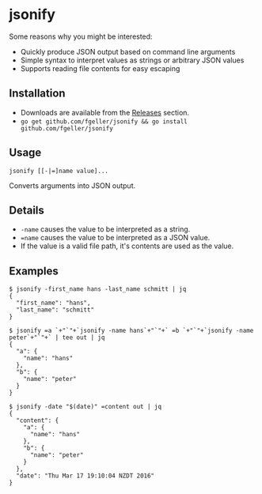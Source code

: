 # jsonify

Some reasons why you might be interested:

* Quickly produce JSON output based on command line arguments
* Simple syntax to interpret values as strings or arbitrary JSON values
* Supports reading file contents for easy escaping

## Installation

* Downloads are available from the [Releases](https://github.com/fgeller/jsonify/releases) section.
* `go get github.com/fgeller/jsonify && go install github.com/fgeller/jsonify`

## Usage

    jsonify [[-|=]name value]...

Converts arguments into JSON output.

## Details

* `-name` causes the value to be interpreted as a string.
* `=name` causes the value to be interpreted as a JSON value.
* If the value is a valid file path, it's contents are used as the value.

## Examples

    $ jsonify -first_name hans -last_name schmitt | jq
    {
      "first_name": "hans",
      "last_name": "schmitt"
    }

    $ jsonify =a `+"`"+`jsonify -name hans`+"`"+` =b `+"`"+`jsonify -name peter`+"`"+` | tee out | jq
    {
      "a": {
        "name": "hans"
      },
      "b": {
        "name": "peter"
      }
    }

    $ jsonify -date "$(date)" =content out | jq
    {
      "content": {
        "a": {
          "name": "hans"
        },
        "b": {
          "name": "peter"
        }
      },
      "date": "Thu Mar 17 19:10:04 NZDT 2016"
    }

